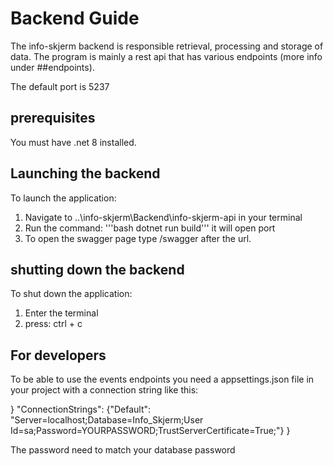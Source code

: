 # Backend Guide

The info-skjerm backend is responsible retrieval, processing and storage of data. 
The program is mainly a rest api that has various endpoints (more info under ##endpoints).

The default port is 5237


## prerequisites 

You must have .net 8 installed.

## Launching the backend

To launch the application: 

1. Navigate to ..\info-skjerm\Backend\info-skjerm-api in your terminal
2. Run the command: '''bash dotnet run build''' it will open port 
3. To open the swagger page type /swagger after the url.

## shutting down the backend

To shut down the application:

1. Enter the terminal
2. press: ctrl + c

## For developers 

To be able to use the events endpoints you need a appsettings.json file in your project with a connection string like this:

}
  "ConnectionStrings": {"Default": "Server=localhost;Database=Info_Skjerm;User Id=sa;Password=YOURPASSWORD;TrustServerCertificate=True;"}
}

The password need to match your database password
